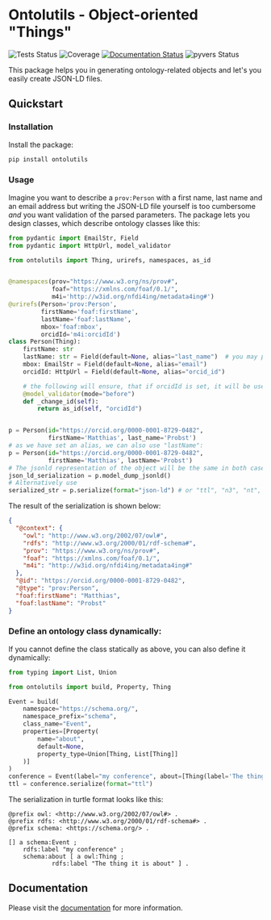 # Ontolutils - Object-oriented "Things"

![Tests Status](https://github.com/matthiasprobst/ontology-utils/actions/workflows/tests.yml/badge.svg)
![Coverage](https://codecov.io/gh/matthiasprobst/ontology-utils/branch/main/graph/badge.svg)
[![Documentation Status](https://readthedocs.org/projects/ontology-utils/badge/?version=latest)](https://ontology-utils.readthedocs.io/en/latest/)
![pyvers Status](https://img.shields.io/badge/python-3.8%20%7C%203.9%20%7C%203.10%20%7C%203.11%20%7C%203.12-blue)

This package helps you in generating ontology-related objects and let's you easily create JSON-LD files.

## Quickstart

### Installation

Install the package:

```bash
pip install ontolutils
```

### Usage

Imagine you want to describe a `prov:Person` with a first name, last name and an email address but writing
the JSON-LD file yourself is too cumbersome *and* you want validation of the parsed parameters. The package
lets you design classes, which describe ontology classes like this:

```python
from pydantic import EmailStr, Field
from pydantic import HttpUrl, model_validator

from ontolutils import Thing, urirefs, namespaces, as_id


@namespaces(prov="https://www.w3.org/ns/prov#",
            foaf="https://xmlns.com/foaf/0.1/",
            m4i='http://w3id.org/nfdi4ing/metadata4ing#')
@urirefs(Person='prov:Person',
         firstName='foaf:firstName',
         lastName='foaf:lastName',
         mbox='foaf:mbox',
         orcidId='m4i:orcidId')
class Person(Thing):
    firstName: str
    lastName: str = Field(default=None, alias="last_name")  # you may provide an alias
    mbox: EmailStr = Field(default=None, alias="email")
    orcidId: HttpUrl = Field(default=None, alias="orcid_id")

    # the following will ensure, that if orcidId is set, it will be used as the id
    @model_validator(mode="before")
    def _change_id(self):
        return as_id(self, "orcidId")


p = Person(id="https://orcid.org/0000-0001-8729-0482",
           firstName='Matthias', last_name='Probst')
# as we have set an alias, we can also use "lastName":
p = Person(id="https://orcid.org/0000-0001-8729-0482",
           firstName='Matthias', lastName='Probst')
# The jsonld representation of the object will be the same in both cases:
json_ld_serialization = p.model_dump_jsonld()
# Alternatively use
serialized_str = p.serialize(format="json-ld") # or "ttl", "n3", "nt", "xml"
```

The result of the serialization is shown below:

```json
{
  "@context": {
    "owl": "http://www.w3.org/2002/07/owl#",
    "rdfs": "http://www.w3.org/2000/01/rdf-schema#",
    "prov": "https://www.w3.org/ns/prov#",
    "foaf": "https://xmlns.com/foaf/0.1/",
    "m4i": "http://w3id.org/nfdi4ing/metadata4ing#"
  },
  "@id": "https://orcid.org/0000-0001-8729-0482",
  "@type": "prov:Person",
  "foaf:firstName": "Matthias",
  "foaf:lastName": "Probst"
}
```

### Define an ontology class dynamically:

If you cannot define the class statically as above, you can also define it dynamically:

```python
from typing import List, Union

from ontolutils import build, Property, Thing

Event = build(
    namespace="https://schema.org/",
    namespace_prefix="schema",
    class_name="Event",
    properties=[Property(
        name="about",
        default=None,
        property_type=Union[Thing, List[Thing]]
    )]
)
conference = Event(label="my conference", about=[Thing(label='The thing it is about')])
ttl = conference.serialize(format="ttl")
```

The serialization in turtle format looks like this:
```turtle
@prefix owl: <http://www.w3.org/2002/07/owl#> .
@prefix rdfs: <http://www.w3.org/2000/01/rdf-schema#> .
@prefix schema: <https://schema.org/> .

[] a schema:Event ;
    rdfs:label "my conference" ;
    schema:about [ a owl:Thing ;
            rdfs:label "The thing it is about" ] .
```
## Documentation

Please visit the [documentation](https://ontology-utils.readthedocs.io/en/latest/) for more information.

